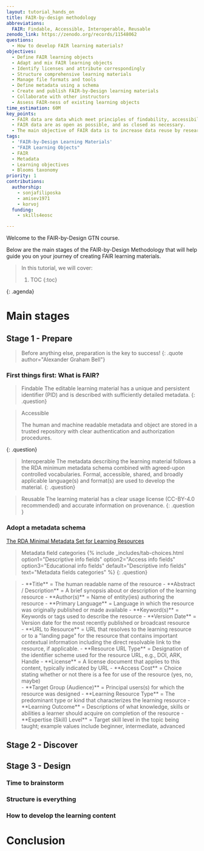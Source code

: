 ```yaml
---
layout: tutorial_hands_on
title: FAIR-by-design methodology
abbreviations:
  FAIR: Findable, Accessible, Interoperable, Reusable
zenodo_link: https://zenodo.org/records/11548062
questions:
  - How to develop FAIR learning materials?
objectives:
  - Define FAIR learning objects
  - Adapt and mix FAIR learning objects
  - Identify licenses and attribute correspondingly
  - Structure comprehensive learning materials
  - Manage file formats and tools
  - Define metadata using a schema
  - Create and publish FAIR-by-Design learning materials
  - Collaborate with other instructors
  - Assess FAIR-ness of existing learning objects
time_estimation: 60M
key_points:
  - FAIR data are data which meet principles of findability, accessibility, interoperability, and reusability (FAIR).
  - FAIR data are as open as possible, and as closed as necessary.
  - The main objective of FAIR data is to increase data reuse by researchers.
tags:
  - 'FAIR-by-Design Learning Materials'
  - "FAIR Learning Objects"
  - FAIR
  - Metadata
  - Learning objectives
  - Blooms taxonomy
priority: 1
contributions:
  authorship:
    - sonjafiliposka
    - amisev1971
    - korvoj
  funding:
    - skills4eosc

---
```



Welcome to the FAIR-by-Design GTN course.

Below are the main stages of the FAIR-by-Design Methodology that will help guide you on your journey of creating FAIR learning materials.


> <agenda-title></agenda-title>
>
> In this tutorial, we will cover:
>
> 1. TOC
> {:toc}
>
{: .agenda}


# Main stages

## Stage 1 - Prepare
> Before anything else, preparation is the key to success!
{: .quote author="Alexander Graham Bell"}

### First things first: What is FAIR?


> <question-title>Findable</question-title>
> The editable learning material has a unique and persistent identifier (PID) and is described with sufficiently detailed metadata.
{: .question}


> <question-title>Accessible</question-title>
>
> The human and machine readable metadata and object are stored in a trusted repository with clear authentication and authorization procedures.
>
{: .question}


> <question-title>Interoperable</question-title>
> The metadata describing the learning material follows a the RDA minimum metadata schema combined with agreed-upon controlled vocabularies.
> Formal, accessible, shared, and broadly applicable language(s) and format(s) are used to develop the material.
{: .question}


> <question-title>Reusable</question-title>
>The learning material has a clear usage license (CC-BY-4.0 recommended) and accurate information on provenance.
{: .question }

### Adopt a metadata schema
  <a href="https://fair-by-design-methodology.github.io/FAIR-by-Design_ToT/latest/Stage%201%20%E2%80%93%20Prepare/02-Preparing%20FAIR%20Learning%20Objects/02-Preparing%20FAIR%20Learning%20Objects/#rda-minimal-metadata-for-learning-resources" class="btn btn-primary btn-lg btn-block">The RDA Minimal Metadata Set for Learning Resources</a>

> <question-title>Metadata field categories</question-title>
> {% include _includes/tab-choices.html option1="Descriptive info fields" option2="Access info fields" option3="Educational info fields" default="Descriptive info fields" text="Metadata fields categories" %} 
{: .question}

><div class="Descriptive-info-fields" markdown="1">
>- **Title** =	The human readable name of the resource
>- **Abstract / Description** =	A brief synopsis about or description of the learning resource
>- **Author(s)** =	Name of entity(ies) authoring the resource
>- **Primary Language** =	Language in which the resource was originally published or made available
>- **Keyword(s)** =	Keywords or tags used to describe the resource
>- **Version Date** =	Version date for the most recently published or broadcast resource
></div>
><div class="Access-info-fields" markdown="1">
>- **URL to Resource** =	URL that resolves to the learning resource or to a "landing page" for the resource that contains important contextual information including the direct resolvable link to the resource, if applicable.
>- **Resource URL Type**	 = Designation of the identifier scheme used for the resource URL, e.g., DOI, ARK, Handle
>- **License** =	A license document that applies to this content, typically indicated by URL
>- **Access Cost**	= Choice stating whether or not there is a fee for use of the resource (yes, no, maybe)
></div>
><div class="Educational-info-fields" markdown="1">
>- **Target Group (Audience)** =	Principal users(s) for which the resource was designed
>- **Learning Resource Type** =	The predominant type or kind that characterizes the learning resource
>- **Learning Outcome** =	Descriptions of what knowledge, skills or abilities a learner should acquire on completion of the resource
>- **Expertise (Skill) Level** =	Target skill level in the topic being taught; example values include beginner, intermediate, advanced
></div>


## Stage 2 - Discover

## Stage 3 - Design

### Time to brainstorm

### Structure is everything

### How to develop the learning content


# Conclusion

